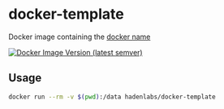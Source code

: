# docker-template

Docker image containing the [docker name](https://github.com/hadenlabs/docker-template)

[![Docker Image Version (latest semver)](https://img.shields.io/docker/v/hadenlabs/docker-template?sort=semver)](https://hub.docker.com/r/hadenlabs/docker-template)

## Usage

```bash
docker run --rm -v $(pwd):/data hadenlabs/docker-template
```
